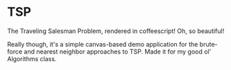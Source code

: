 # TSP

The Traveling Salesman Problem, rendered in coffeescript! Oh, so beautiful!

Really though, it's a simple canvas-based demo application for the brute-force
and nearest neighbor approaches to TSP. Made it for my good ol' Algorithms
class.

